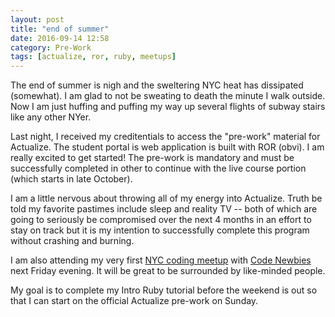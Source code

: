 ```yaml
---
layout: post
title: "end of summer"
date: 2016-09-14 12:58
category: Pre-Work
tags: [actualize, ror, ruby, meetups]
---
```

The end of summer is nigh and the sweltering NYC heat has dissipated (somewhat). I am glad to not be sweating to death the minute I walk outside. Now I am just huffing and puffing my way up several flights of subway stairs like any other NYer.

Last night, I received my creditentials to access the "pre-work" material for Actualize. The student portal is web application is built with ROR (obvi). I am really excited to get started! The pre-work is mandatory and must be successfully completed in other to continue with the live course portion (which starts in late October).

I am a little nervous about throwing all of my energy into Actualize. Truth be told my favorite pastimes include sleep and reality TV -- both of which are going to seriously be compromised over the next 4 months in an effort to stay on track but it is my intention to successfully complete this program without crashing and burning.

I am also attending my very first <a href="http://www.meetup.com/CodeNewbie-NYC/events/234025796/">NYC coding meetup</a> with <a href="http://www.codenewbie.org/">Code Newbies</a> next Friday evening. It will be great to be surrounded by like-minded people.

My goal is to complete my Intro Ruby tutorial before the weekend is out so that I can start on the official Actualize pre-work on Sunday.
